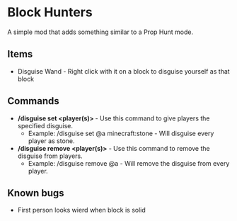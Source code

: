 # Block Hunters
A simple mod that adds something similar to a Prop Hunt mode.

## Items
- Disguise Wand - Right click with it on a block to disguise yourself as that block

## Commands
- **/disguise set <player(s)> <block>** - Use this command to give players the specified disguise.
  - Example: /disguise set @a minecraft:stone - Will disguise every player as stone.
- **/disguise remove <player(s)>** - Use this command to remove the disguise from players.
  - Example: /disguise remove @a - Will remove the disguise from every player.

## Known bugs
- First person looks wierd when block is solid
